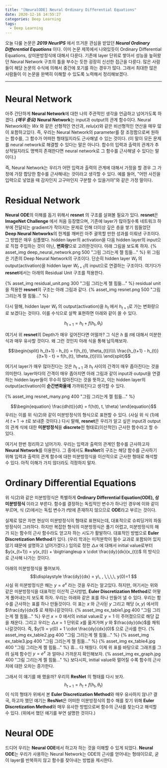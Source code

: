 ```yaml
---
title: "[NeuralODE] Neural Ordinary Differential Equations"
date: 2020-12-16 14:55:27
categories: Deep Learning
tags:
  - Deep Learning
---
```


오늘 다룰 논문은 ***2019 NeurIPS*** 에서 뜨거운 관심을 받았던 ***Neural Ordinary Differential Equations*** 이다. 이미 논문 제목에서 나와있듯이 Ordinary Differential Equations, 상미분방정식에 대해서 다룬다. 기존에 layer 단위로 쌓아서 성능을 높혀왔던 Neural Network 구조의 틀을 부수는 듯한 굉장히 신선한 접근을 다룬다. 많은 사람들이 해당 논문의 수식에 의해서 중간에 포기를 하는 경우가 많다. 그래서 최대한 많은 사람들이 이 논문을 완벽히 이해할 수 있도록 노력해서 정리해보겠다.
<!--more-->

****

Neural Network
==
아주 간단하게 **Neural Network**에 대한 나의 주관적인 생각을 언급하고 넘어가도록 하겠다. ***(매우 중요)***
**Neural Network**는 input과 output의 관계 함수이다. Neural Network에는 $Wx$ 와 같은 선형적인 연산과, $relu(x)$와 같은 비선형적인 연산을 매우 많이 포함하고있다. 즉, 우리는 Neural Network의 parameter를 잘 조정함으로써 원하는 함수를, 그 함수가 어떠한 형태일지라도 근사해낼 수 있는 것이다. (이 말이 모든 문제를 neural network로 해결할 수 있다는 말은 아니다. 합수의 입력과 출력의 관계가 추상적일지라도 명백히 존재한다면 neural network로 그 함수를 근사해낼 수 있다는 말이다.)

즉, Neural Network는 우리가 어떤 입력과 출력의 관계에 대해서 가정을 할 경우 그 가정에 가장 합당한 함수를 근사해내는 것이라고 생각할 수 있다. 예를 들어, "어떤 사진을 입력으로 넣었을 때 감자인지 고구마인지 구분할 수 있을거야"와 같은 가정 말이다.

Residual Network
==
**Neural ODE**의 이해를 돕기 위해서 **resnet** 의 구조를 살펴볼 필요가 있다. **resnet**은 **ImageNet Challenge** 에서 처음 등장했으며, 기존에 layer가 많아질수록 네트워크 하부에 전달되는 gradient가 작아지는 문제로 인해 더이상 깊은 층을 쌓기 힘들었던 **Deep Neural Networks**의 한계를 깨버린 아주 괄목할 만한 성과를 이뤄낸 구조이다. 그 방법은 매우 심플했다. hidden layer의 activation을 다음 hidden layer의 input으로 직접 주입하는 것이 아닌, **변화량**으로 고려한것이다. 아래 그림을 보도록 하자.
{% asset_img deep_neural_network.png 500 "그림 그리는게 젤 힘듦..." %}
위 그림은 기존의 Deep Neural Network의 구조이다. 단순히 hidden layer $W_{t}$ 의 output(activation)을 hidden layer $W_{t+1}$의 input으로 연결하는 구조이다. 여기다가 **resnet**에서는 아래의 Residual Unit 구조를 적용한다.

{% asset_img residual_unit.png  300 "그림 그리는게 젤 힘듦..." %}
residual unit을 적용한 **resnet**의 구조는 아래 그림과 같다.
{% asset_img resnet.png 500 "그림 그리는게 젤 힘듦..." %}

다시 말해, hidden layer $W_{t}$ 의 output(activation)을 $h_{t}$ 에서 $h_{t+1}$로 가는 변화량으로 보겠다는 것이다. 이를 수식으로 살짝 표현하면 아래와 같이 쓸 수 있다.

$$\begin{equation} h_{t+1} = h_{t} + f(h_{t}, \theta_{t}) \end{equation}$$

여기서 위 **resnet**의 Depth가 매우 깊어진다면 어떨까? 그 식은 $h$ 를 $t$에 대해서 미분한 식과 매우 유사할 것이다. 왜 그런 것인지 아래 식을 통해 납득해보자.

$$\begin{split}
h_{t+1} - h_{t} = f(h_{t}, \theta_{t})\\\\
\frac{h_{t+1} - h_{t}}{(t+1) - t} = f(h_{t}, \theta_{t})\\\\
\end{split}$$ 

여기서 layer가 매우 많아진다는 것은 $h_{t+1}$ 과 $h_{t}$ 사이의 간격이 매우 좁아진다는 것을 의미한다.
layer마다의 간격이 매우 좁아지면 아래 그림과 같이 input과 output을 연결하는 hidden layer들이 무수히 많아진다는 것을 뜻하고, 이는 hidden layer의 output(activation)이 **순간변화율에** 가까워진다고 생각할 수 있다.

{% asset_img resnet_many.png 400 "그림 그리는게 젤 힘듦..." %}

$$\begin{equation} \frac{dh(t)}{dt} = f(h(t), t, \theta) \end{equation}$$
우리는 이를 위 식(2)와 같이 미분방정식의 형식으로 표현할 수 있다. (사실 위 식 (1)에서 $t+1 \to t$로 보내준 것이다.) 다시 말해, **resnet**은 우리가 알고 싶은 input과 output의 관계 식에 대한 **미분방정식**을 **discrete**힌 형태로(이산적인) 근사한 함수라고 할 수 있다.

여기서 한번 정리하고 넘어가자.
우리는 입력과 출력의 관계인 함수를 근사하고자 **Neural Network**를 이용한다. 그 중에서도 **ResNet**의 구조는 해당 함수를 근사하기 위해 입력과 출력의 관계 함수에 대한 미분방정식을 이산적으로 근사한 형태로 해석할 수 있다. 아직 이해가 가지 않더라도 걱정하지 말자. 

Ordinary Differential Equations
==
위 식(2)와 같은 미분방정식은 특별하게 **Ordinary Differential Equation(ODE), 상미분방정식** 이라고 부른다. 함수를 결정하는 독립적인 변수가 하나인 경우에 이와 같이 부르며, 식 (2)에서는 독립 변수가 $t$밖에 존재하지 않으므로 **ODE**라고 부르는 것이다. 

실제로 많은 자연 현상이 미분방정식의 형태로 표현되는데, 대표적으로 슈뢰딩거의 파동방정식이 그러하다.
하지만 복잡한 형식의 미분방정식은 풀기 어렵고, 미분방정식의 해가 되는 함수의 근사 함수라도 얻고자 하는 시도가 활발하다.
대표적인 방법으로 **Euler Discretization Method**가 있다. (우리 학과는 미적분학이 필수 교과로 포함되어 있지 않기 떄문에 설명하고 넘어가겠다.) 임의로 정한 $\bigtriangleup x$ 에 대해서 initial value로부터 $y(x_{t+1}) = y(x_{t}) + \bigtriangleup x \cdot \frac{dy}{dx}(x_{t})$ 의 방식으로 근사해 나가는 것이다.

아래의 미분방정식을 풀어보자.
$$\displaystyle \frac{dy}{dx} = y\, , \,\,\,\, y(0)=1 $$
사실 위 미분방정식은 해는 $y=e^x$ 라는 것을 우리는 알고있다.
하지만, 여기서는 위와 같은 미분방정식을 대표적인 이산적 근사방법, **Euler Discretization Method**로 어떻게 풀어내는지 보도록 하자.
우리는 아래와 같은 표를 하나 만들어 낼 수 있다. 우리는 함수를 근사하는 표를 하나 만들것이다. 이 표는 $x$ 와 근사된 $y$ 그리고 해당 $(x,y)$ 에서의 $\frac{dy}{dx}$ 로 채워나갈것이다.
{% asset_img ex_table1.jpg 400 "그림 그리는게 젤 힘듦..." %}
우선 $x=0$ 에서의 initial value로 $y=1$ 이 주어졌으므로 해당 값을 채운다. 그리고 우리는 $\bigtriangleup x=1$ 단위로 $x$를 옮겨가며 $y$ 와 $\frac{dy}{dx}$를 채워나갈것이다. 즉, $y(1) = y(0) + 1 \cdot \frac{dy}{dx}(0)$ 으로 근사를 한다.
{% asset_img ex_table2.jpg 400 "그림 그리는게 젤 힘듦..." %}
{% asset_img ex_table3.jpg 400 "그림 그리는게 젤 힘듦..." %}
{% asset_img ex_table4.jpg 400 "그림 그리는게 젤 힘듦..." %}
휴... 다 채웠다. 이제 위 표를 바탕으로 그래프를 그려 실제 함수인 $y=e^x$ 과 얼마나 가까운지 확인해보자.
{% asset_img ex_graph.jpg 400 "그림 그리는게 젤 힘듦..." %}
보다시피, initial value와 멀어질 수록 함수의 근사치에 대한 오차는 증가한다.

그래서 이 얘기를 왜 했을까?
우리의 **ResNet** 의 형태를 다시 보자. 
$$h_{t+1} = h_{t} + f(h_{t}, \theta_{t})$$
이 식의 형태가 위에서 본 **Euler Discretization Method**와 매우 유사하지 않나? 결국, 하고자 했던 얘기는 **ResNet**은 어떠한 미분방정식의 함수 해를 찾기 위해 **Euler Discretization Method**와 매우 유사한 방법으로써 함수의 근사를 찾는다고 해석할 수 있다. (위에서 했던 얘기를 부연 설명한 것이다.)

Neural ODE
==
드디어 우리는 **Neural ODE**에서 하고자 하는 것을 이해할 수 있게 되었다. 
**Neural ODE**는 우리가 사용하는 Neural Network는 ODE의 근사를 얻어내는 형태이므로, 굳이 layer를 반복하지 않고 함수를 찾아내는 방법을 제시한다.